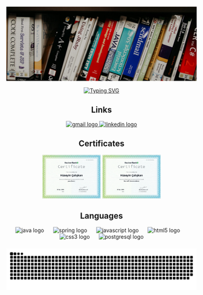 ![MasterHead](https://github.com/huseyiinclkn/huseyiinclkn/blob/main/src/img/kenny-eliason-uEcSKKDB1pg-unsplash.jpg)
<div align="center">
 <a href="https://github.com/huseyiinclkn">
  <img src="https://readme-typing-svg.demolab.com?font=Fira+Code&size=30&duration=3000&pause=500&center=true&vCenter=true&width=435&lines=%e2%9c%a8+Hüseyin Çalışkan+%e2%9c%a8;%f0%9f%93%9a+Java Software+Developer+%f0%9f%92%bb;Welcome+To+My+Profile+%f0%9f%91%80" alt="Typing SVG" />
 </a>
</div>

<div align="center">
  <h2><strong>Links</strong></h2>
<div align="center">
  <a href="https://mail.google.com/mail/u/?authuser=huseyin.clkn01@gmail.com" target="_blank">
    <img src="https://img.shields.io/static/v1?message=Gmail&logo=gmail&label=&color=D14836&logoColor=white&labelColor=&style=for-the-badge" height="35" alt="gmail logo" />
  </a>
  <a href="https://www.linkedin.com/in/huseyinclkn/" target="_blank">
    <img src="https://img.shields.io/static/v1?message=LinkedIn&logo=linkedin&label=&color=0077B5&logoColor=white&labelColor=&style=for-the-badge" height="35" alt="linkedin logo" />
  </a> 
</div>

## Certificates
  [<img src="src/img/hackerrank-java-certificate.png" width="155">](https://www.hackerrank.com/certificates/350612237d12)
  [<img src="src/img/hackerrank-rest- apı-ıntermediate- cerificate.png" width="155">](https://www.hackerrank.com/certificates/0f01c7cd9d25)

  
## Languages
  <img src="https://cdn.jsdelivr.net/gh/devicons/devicon/icons/java/java-original.svg" height="40" alt="java logo"  />
  <img width="16" />
  <img src="https://cdn.jsdelivr.net/gh/devicons/devicon/icons/spring/spring-original.svg" height="40" alt="spring logo"  />
  <img width="16" />
  <img src="https://cdn.jsdelivr.net/gh/devicons/devicon/icons/javascript/javascript-original.svg" height="40" alt="javascript logo"  />
  <img width="16" />
  <img src="https://cdn.jsdelivr.net/gh/devicons/devicon/icons/html5/html5-original.svg" height="40" alt="html5 logo"  />
  <img width="16" />
  <img src="https://cdn.jsdelivr.net/gh/devicons/devicon/icons/css3/css3-original.svg" height="40" alt="css3 logo"  />
  <img width="16" />
  <img src="https://cdn.jsdelivr.net/gh/devicons/devicon/icons/postgresql/postgresql-original.svg" height="40" alt="postgresql logo"  />

###
  ![](https://raw.githubusercontent.com/selin-topcu/Snake-in-Contribution-Grid/output/github-contribution-grid-snake.svg)
